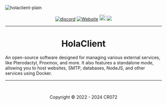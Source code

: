 ![holaclient-plain](https://github.com/HolaClient/.github/assets/102372274/5547ffce-6fb9-42c5-a9b6-a529c9f0d0cc)
<p align="center">
  <a href="https://discord.gg/tjX8fVa7b3"><img src="https://img.shields.io/discord/1264480934212927508?color=blue&label=Discord&logo=HolaClient&logoColor=blue" alt="discord" /></a>
  <a href="https://zoniex.me"><img alt="Website" src="https://img.shields.io/website?down_color=lightred&down_message=Offline&label=Website&up_color=blue&up_message=Online&url=https://zoniex.me"></a>
  <a  href="https://github.com/Zoniex-Inc/Zoniex-Beta"><img src="https://img.shields.io/github/stars/Zoniex-Inc/Zoniex-Beta?label=Stars%20%E2%AD%90" height="20"/></a>
  <img src="https://komarev.com/ghpvc/?username=PatentGuyy&color=blue">
</p>

---

<h1 align="center">HolaClient</h1>

An open-source software designed for managing various external services, like Pterodactyl, Proxmox, and more. It also features a standalone mode, allowing you to host websites, SMTP, databases, NodeJS, and other services using Docker.

---

<br>
<p align="center">Copyright © 2022 - 2024 CR072</p>
